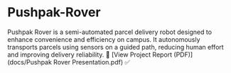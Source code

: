 # Pushpak-Rover
Pushpak Rover is a semi-automated parcel delivery robot designed to enhance convenience and efficiency on campus. It autonomously transports parcels using sensors on a guided path,  reducing human effort and improving delivery reliability.
📄 [View Project Report (PDF)](docs/Pushpak Rover Presentation.pdf) ✅
